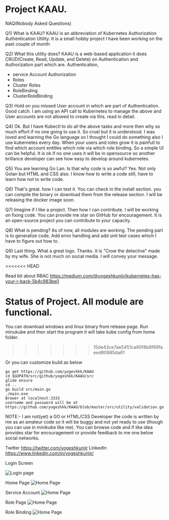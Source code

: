 # Project KAAU.

NAQ(Nobody Asked Questions)

Q1) What is KAAU?
KAAU is an abbreviation of Kubernetes Authorization Authentication Utility. It is a small hobby project I have been working on the past couple of month

Q2) What this utility does?
KAAU is a web-based application it does CRUD(Create, Read, Update, and Delete) on Authentication and Authorization part which are.
Authentication,
- service Account
Authorization
- Roles
- Cluster Roles
- RoleBinding
- ClusterRoleBinding

Q3) Hold on you missed User account in which are part of Authentication.
Good catch. I am using an API call to Kubernetes to manage the above and User accounts are not allowed to create via this. read in detail.

Q4) Ok. But I have Kubectl to do all the above tasks and more then why so much effort if no one going to use it.
So cruel but it is understood. I was loved and learning the Go language so I thought I could do something also I use kubernetes every day. When your users and roles grow it is painfull to find
which account entitles which role via which role binding. So a simple UI can be helpful. It is ok if no one uses it will be in opensource so another brillance developer can see how easy to develop around kubernetes.

Q5) You are learning Go Lan. Is that why code is so awful?
Yes. Not only Golan but HTML and CSS also. I know how to write a code still, have to learn how not to write code. 

Q6) That's great. how I can test it.
You can check in the install section. you can compile the binary or download them from the release section. I will be releasing the docker image soon.


Q7) Imagine if I like a project. Then how I can contribute.
I will be working on fixing code. You can provide me star on GitHub for encouragement. It is an open-source project you can contribute to your capacity.

Q8) What is pending? 
As of now, all modules are working. The pending part is to generalize code, Add error handling and add unit test cases which I have to figure out how to.

Q9) Last thing. What a great logo.
Thanks. It is "Crow the detective" made by my wife. She is not much on social media. I will convey your message. 

<<<<<<< HEAD

Read bit about RBAC
https://medium.com/@yogeshkunjir/kubernetes-has-your-r-back-5b4c983be0


Status of Project.
All module are functional.
=======
You can download windows and linux binary from release page. 
Run minukube and then start the program it will take kube config from home folder. 
>>>>>>> 15de43ce7ae5451ca90f8b8f89faeed80885da61

Or you can customize build as below
```
go get https://github.com/yogeshkk/KAAU
cd $GOPATH/src/github/yogeshkk/KAAU/src
glide ensure
cd ..
go build src/main.go
./main.exe
Brower at localhost:3333
username and password will be at https://github.com/yogeshkk/KAAU/blob/master/src/utility/validation.go
```

NOTE:- I am not(yet) a GO or HTML/CSS Developer the code is written by me as an amateur code so it will be buggy and not yet ready to use (though you can use in minikube like me). You can browse code and if like idea provides star for encouragement or provide feedback to me one below social networks. 

Twitter https://twitter.com/yogeshkunjir
LinkedIn https://www.linkedin.com/in/yogeshkunjir/

Login Screen

![Login page](https://raw.githubusercontent.com/yogeshkk/KAAU/master/Doc/screens/login_page.png)

Home Page
![Home Page](https://raw.githubusercontent.com/yogeshkk/KAAU/master/Doc/screens/Home_Page.png)


Service Account
![Home Page](https://raw.githubusercontent.com/yogeshkk/KAAU/master/Doc/screens/Service_Account.png)


Role Page
![Home Page](https://github.com/yogeshkk/KAAU/blob/master/Doc/screens/Roles.png)


Role Binding
![Home Page](https://raw.githubusercontent.com/yogeshkk/KAAU/master/Doc/screens/Role_Binding.png)

